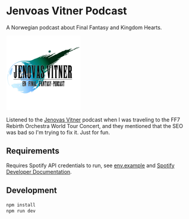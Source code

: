 # Jenvoas Vitner Podcast

A Norwegian podcast about Final Fantasy and Kingdom Hearts.

<img src="logo.png" alt="Jenovas Vitner Podcast Logo" height="200" width="200" />

Listened to the [Jenovas Vitner](https://open.spotify.com/show/0jxTtqiycCBwCcXGqGawoa?si=3547f6c095d343e5) podcast when I was traveling to the FF7 Rebirth Orchestra World Tour Concert, and they mentioned that the SEO was bad so I'm trying to fix it. Just for fun.

## Requirements

Requires Spotify API credentials to run, see [env.example](.env.example) and [Spotify Developer Documentation](https://developer.spotify.com/documentation/web-api).

## Development

```base
npm install
npm run dev
```
